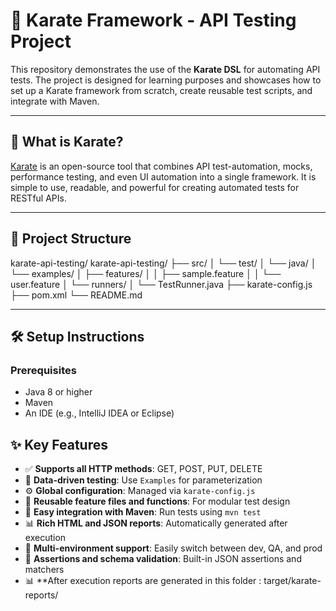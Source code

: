 # 🥋 Karate Framework - API Testing Project

This repository demonstrates the use of the **Karate DSL** for automating API tests. The project is designed for learning purposes and showcases how to set up a Karate framework from scratch, create reusable test scripts, and integrate with Maven.

---

## 📌 What is Karate?

[Karate](https://github.com/karatelabs/karate) is an open-source tool that combines API test-automation, mocks, performance testing, and even UI automation into a single framework. It is simple to use, readable, and powerful for creating automated tests for RESTful APIs.

---

## 📁 Project Structure

karate-api-testing/
karate-api-testing/
├── src/
│   └── test/
│       └── java/
│           └── examples/
│               ├── features/
│               │   ├── sample.feature
│               │   └── user.feature
│               └── runners/
│                   └── TestRunner.java
├── karate-config.js
├── pom.xml
└── README.md



---

## 🛠️ Setup Instructions

### Prerequisites

- Java 8 or higher
- Maven
- An IDE (e.g., IntelliJ IDEA or Eclipse)

## ✨ Key Features

- ✅ **Supports all HTTP methods**: GET, POST, PUT, DELETE
- 🔁 **Data-driven testing**: Use `Examples` for parameterization
- ⚙️ **Global configuration**: Managed via `karate-config.js`
- 🧩 **Reusable feature files and functions**: For modular test design
- 🧪 **Easy integration with Maven**: Run tests using `mvn test`
- 📊 **Rich HTML and JSON reports**: Automatically generated after execution
- 🧵 **Multi-environment support**: Easily switch between dev, QA, and prod
- 🧰 **Assertions and schema validation**: Built-in JSON assertions and matchers
- 📊 **After execution reports are generated in this folder : target/karate-reports/
